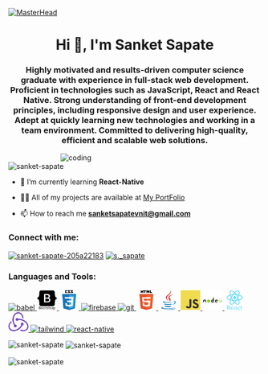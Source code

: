 [![MasterHead](https://as1.ftcdn.net/v2/jpg/03/77/08/22/1000_F_377082215_XdCMMLYICc9uDtX4bFLP7k0bfRf5rAPF.jpg)]()
<h1 align="center">Hi 👋, I'm Sanket Sapate</h1>
<h3 align="center">Highly motivated and results-driven computer science graduate with experience in full-stack web development. Proficient in technologies such as JavaScript, React and React Native. Strong understanding of front-end development principles, including responsive design and user experience. Adept at quickly learning new technologies and working in a team environment. Committed to delivering high-quality, efficient and scalable web solutions.</h3>
<img align="right" alt="coding" src = "https://media.tenor.com/flflC6GFzO8AAAAd/sultan-alrefaei-programmer.gif" width=400>

<p align="left"> <img src="https://komarev.com/ghpvc/?username=sanket-sapate&label=Profile%20views&color=0e75b6&style=plastic" alt="sanket-sapate" /> </p>

- 🌱 I’m currently learning **React-Native**

- 👨‍💻 All of my projects are available at [My PortFolio]()

- 📫 How to reach me **sanketsapatevnit@gmail.com**

<h3 align="left">Connect with me:</h3>
<p align="left">
<a href="https://www.linkedin.com/in/sanket-sapate-205a22183/" target="blank"><img align="center" src="https://raw.githubusercontent.com/rahuldkjain/github-profile-readme-generator/master/src/images/icons/Social/linked-in-alt.svg" alt="sanket-sapate-205a22183" height="30" width="40" /></a>
<a href="https://www.instagram.com/s._.sapate/" target="blank"><img align="center" src="https://raw.githubusercontent.com/rahuldkjain/github-profile-readme-generator/master/src/images/icons/Social/instagram.svg" alt="s._sapate" height="30" width="40" /></a>
</p>

<h3 align="left">Languages and Tools:</h3>
<p align="left"> <a href="https://babeljs.io/" target="_blank" rel="noreferrer"> <img src="https://www.vectorlogo.zone/logos/babeljs/babeljs-icon.svg" alt="babel" width="40" height="40"/> </a> <a href="https://getbootstrap.com" target="_blank" rel="noreferrer"> <img src="https://raw.githubusercontent.com/devicons/devicon/master/icons/bootstrap/bootstrap-plain-wordmark.svg" alt="bootstrap" width="40" height="40"/> </a> <a href="https://www.w3schools.com/css/" target="_blank" rel="noreferrer"> <img src="https://raw.githubusercontent.com/devicons/devicon/master/icons/css3/css3-original-wordmark.svg" alt="css3" width="40" height="40"/> </a> <a href="https://firebase.google.com/" target="_blank" rel="noreferrer"> <img src="https://www.vectorlogo.zone/logos/firebase/firebase-icon.svg" alt="firebase" width="40" height="40"/> </a> <a href="https://git-scm.com/" target="_blank" rel="noreferrer"> <img src="https://www.vectorlogo.zone/logos/git-scm/git-scm-icon.svg" alt="git" width="40" height="40"/> </a> <a href="https://www.w3.org/html/" target="_blank" rel="noreferrer"> <img src="https://raw.githubusercontent.com/devicons/devicon/master/icons/html5/html5-original-wordmark.svg" alt="html5" width="40" height="40"/> </a> <a href="https://www.java.com" target="_blank" rel="noreferrer"> <img src="https://raw.githubusercontent.com/devicons/devicon/master/icons/java/java-original.svg" alt="java" width="40" height="40"/> </a> <a href="https://developer.mozilla.org/en-US/docs/Web/JavaScript" target="_blank" rel="noreferrer"> <img src="https://raw.githubusercontent.com/devicons/devicon/master/icons/javascript/javascript-original.svg" alt="javascript" width="40" height="40"/> </a>  <a href="https://nodejs.org" target="_blank" rel="noreferrer"> <img src="https://raw.githubusercontent.com/devicons/devicon/master/icons/nodejs/nodejs-original-wordmark.svg" alt="nodejs" width="40" height="40"/> <a href="https://reactjs.org/" target="_blank" rel="noreferrer"> <img src="https://raw.githubusercontent.com/devicons/devicon/master/icons/react/react-original-wordmark.svg" alt="react" width="40" height="40"/> </a> <a href="https://redux.js.org" target="_blank" rel="noreferrer"> <img src="https://raw.githubusercontent.com/devicons/devicon/master/icons/redux/redux-original.svg" alt="redux" width="40" height="40"/> </a> <a href="https://tailwindcss.com/" target="_blank" rel="noreferrer"> <img src="https://www.vectorlogo.zone/logos/tailwindcss/tailwindcss-icon.svg" alt="tailwind" width="40" height="40"/> </a> <a href="https://reactnative.dev/" target="_blank" rel="noreferrer"> <img src="https://camo.githubusercontent.com/93d1a921726b3482f425a01005a9d9bd326c3da1e0f1ead8cce623c609d704bd/68747470733a2f2f75706c6f61642e77696b696d656469612e6f72672f77696b6970656469612f636f6d6d6f6e732f7468756d622f612f61372f52656163742d69636f6e2e7376672f3132303070782d52656163742d69636f6e2e7376672e706e67" alt="react-native" width="40" height="35"/> </a> </p>

<p><img align="left" src="https://github-readme-stats.vercel.app/api/top-langs?username=sanket-sapate&show_icons=true&locale=en&layout=compact" alt="sanket-sapate" /></p>

<p>&nbsp;<img align="center" src="https://github-readme-stats.vercel.app/api?username=sanket-sapate&show_icons=true&locale=en" alt="sanket-sapate" /></p>

<p><img align="center" src="https://github-readme-streak-stats.herokuapp.com/?user=sanket-sapate&" alt="sanket-sapate" /></p>
